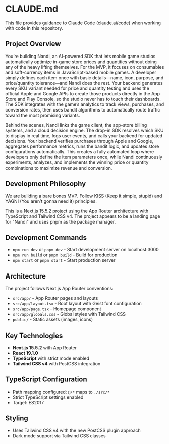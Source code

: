 # CLAUDE.md

This file provides guidance to Claude Code (claude.ai/code) when working with code in this repository.

## Project Overview

You’re building Nandi, an AI-powered SDK that lets mobile game studios automatically optimize in-game store prices and quantities without doing any of the heavy lifting themselves. For the MVP, it focuses on consumables and soft-currency items in JavaScript-based mobile games. A developer simply defines each item once with basic details—name, icon, purpose, and price/quantity tolerance—and Nandi does the rest. Your backend generates every SKU variant needed for price and quantity testing and uses the official Apple and Google APIs to create those products directly in the App Store and Play Console, so the studio never has to touch their dashboards. The SDK integrates with the game’s analytics to track views, purchases, and conversion rates, then uses bandit algorithms to automatically route traffic toward the most promising variants.

Behind the scenes, Nandi links the game client, the app-store billing systems, and a cloud decision engine. The drop-in SDK resolves which SKU to display in real time, logs user events, and calls your backend for updated decisions. Your backend verifies purchases through Apple and Google, aggregates performance metrics, runs the bandit logic, and updates store configurations automatically. This creates a fully automated loop where developers only define the item parameters once, while Nandi continuously experiments, analyzes, and implements the winning price or quantity combinations to maximize revenue and conversion.

## Development Philosophy
We are building a bare bones MVP. Follow KISS (Keep it simple, stupid) and YAGNI (You aren’t gonna need it) principles.

This is a Next.js 15.5.2 project using the App Router architecture with TypeScript and Tailwind CSS v4. The project appears to be a landing page for "Nandi" and uses pnpm as the package manager.

## Development Commands

- `npm run dev` or `pnpm dev` - Start development server on localhost:3000
- `npm run build` or `pnpm build` - Build for production
- `npm start` or `pnpm start` - Start production server

## Architecture

The project follows Next.js App Router conventions:

- `src/app/` - App Router pages and layouts
- `src/app/layout.tsx` - Root layout with Geist font configuration
- `src/app/page.tsx` - Homepage component
- `src/app/globals.css` - Global styles with Tailwind CSS
- `public/` - Static assets (images, icons)

## Key Technologies

- **Next.js 15.5.2** with App Router
- **React 19.1.0** 
- **TypeScript** with strict mode enabled
- **Tailwind CSS v4** with PostCSS integration

## TypeScript Configuration

- Path mapping configured: `@/*` maps to `./src/*`
- Strict TypeScript settings enabled
- Target: ES2017

## Styling

- Uses Tailwind CSS v4 with the new PostCSS plugin approach
- Dark mode support via Tailwind CSS classes